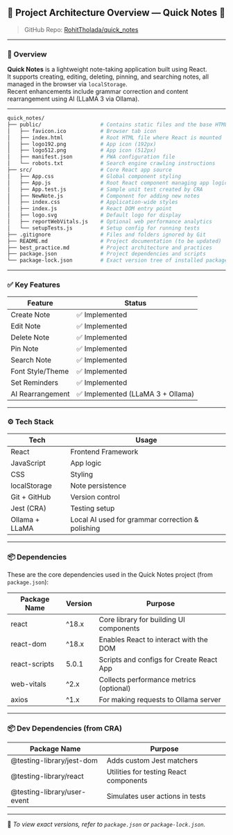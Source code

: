## 📁 Project Architecture Overview — Quick Notes 📝

> GitHub Repo: [RohitTholada/quick_notes](https://github.com/RohitTholada/quick_notes)

---

### 🧾 Overview

**Quick Notes** is a lightweight note-taking application built using React.  
It supports creating, editing, deleting, pinning, and searching notes, all managed in the browser via `localStorage`.  
Recent enhancements include grammar correction and content rearrangement using AI (LLaMA 3 via Ollama).

---
```bash
quick_notes/
├── public/                   # Contains static files and the base HTML
│   ├── favicon.ico           # Browser tab icon
│   ├── index.html            # Root HTML file where React is mounted
│   ├── logo192.png           # App icon (192px)
│   ├── logo512.png           # App icon (512px)
│   ├── manifest.json         # PWA configuration file
│   └── robots.txt            # Search engine crawling instructions
├── src/                      # Core React app source
│   ├── App.css               # Global component styling
│   ├── App.js                # Root React component managing app logic
│   ├── App.test.js           # Sample unit test created by CRA
│   ├── NewNote.js            # Component for adding new notes
│   ├── index.css             # Application-wide styles
│   ├── index.js              # React DOM entry point
│   ├── logo.svg              # Default logo for display
│   ├── reportWebVitals.js    # Optional web performance analytics
│   └── setupTests.js         # Setup config for running tests
├── .gitignore                # Files and folders ignored by Git
├── README.md                 # Project documentation (to be updated)
├── best_practice.md          # Project architecture and practices
├── package.json              # Project dependencies and scripts
└── package-lock.json         # Exact version tree of installed packages
```


---

### ✅ Key Features

| Feature             | Status                             |
|---------------------|------------------------------------| 
| Create Note         | ✅ Implemented                    |
| Edit Note           | ✅ Implemented                    |
| Delete Note         | ✅ Implemented                    |
| Pin Note            | ✅ Implemented                    |
| Search Note         | ✅ Implemented                    |
| Font Style/Theme    | ✅ Implemented                    |
| Set Reminders       | ✅ Implemented                    |
| AI Rearrangement    | ✅ Implemented (LLaMA 3 + Ollama) |

---

### ⚙️ Tech Stack

| Tech               | Usage                                               |
|--------------------|-----------------------------------------------------|
| React              | Frontend Framework                                  |
| JavaScript         | App logic                                           |
| CSS                | Styling                                             |
| localStorage       | Note persistence                                    |
| Git + GitHub       | Version control                                     |
| Jest (CRA)         | Testing setup                                       |
| Ollama + LLaMA     | Local AI used for grammar correction & polishing    |

---

### 📦 Dependencies

These are the core dependencies used in the Quick Notes project (from `package.json`):

| Package Name  | Version | Purpose                                    |
|---------------|---------|--------------------------------------------|
| react         | ^18.x   | Core library for building UI components    |
| react-dom     | ^18.x   | Enables React to interact with the DOM     |
| react-scripts | 5.0.1   | Scripts and configs for Create React App   |
| web-vitals    | ^2.x    | Collects performance metrics (optional)    |
| axios         | ^1.x    | For making requests to Ollama server       |

---

### 📦 Dev Dependencies (from CRA)

| Package Name                | Purpose                                 |
|-----------------------------|-----------------------------------------|
| @testing-library/jest-dom   | Adds custom Jest matchers               |
| @testing-library/react      | Utilities for testing React components  |
| @testing-library/user-event | Simulates user actions in tests         |

---

📄 *To view exact versions, refer to `package.json` or `package-lock.json`.*